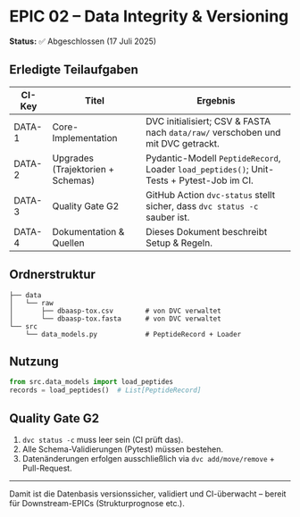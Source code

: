 # EPIC 02 – Data Integrity & Versioning

**Status:** ✅ Abgeschlossen (17 Juli 2025)

## Erledigte Teilaufgaben

| CI-Key | Titel | Ergebnis |
|--------|-------|----------|
| DATA-1 | Core-Implementation | DVC initialisiert; CSV & FASTA nach `data/raw/` verschoben und mit DVC getrackt. |
| DATA-2 | Upgrades (Trajektorien + Schemas) | Pydantic-Modell `PeptideRecord`, Loader `load_peptides()`; Unit-Tests + Pytest-Job im CI. |
| DATA-3 | Quality Gate G2 | GitHub Action `dvc-status` stellt sicher, dass `dvc status -c` sauber ist. |
| DATA-4 | Dokumentation & Quellen | Dieses Dokument beschreibt Setup & Regeln. |

## Ordnerstruktur
```
├── data
│   └── raw
│       ├── dbaasp-tox.csv        # von DVC verwaltet
│       └── dbaasp-tox.fasta      # von DVC verwaltet
└── src
    └── data_models.py            # PeptideRecord + Loader
```

## Nutzung
```python
from src.data_models import load_peptides
records = load_peptides()  # List[PeptideRecord]
```

## Quality Gate G2
1. `dvc status -c` muss leer sein (CI prüft das).  
2. Alle Schema-Validierungen (Pytest) müssen bestehen.  
3. Datenänderungen erfolgen ausschließlich via `dvc add/move/remove` + Pull-Request.

---
Damit ist die Datenbasis versionssicher, validiert und CI-überwacht – bereit für Downstream-EPICs (Struktur­prognose etc.). 